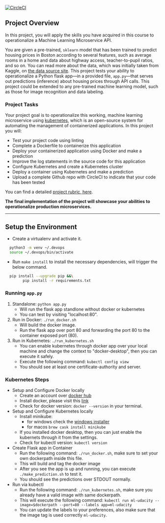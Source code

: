 [![CircleCI](https://circleci.com/gh/Rudy-Zidan/devops-ml-udacity/tree/master.svg?style=svg)](https://circleci.com/gh/Rudy-Zidan/devops-ml-udacity/tree/master)

## Project Overview

In this project, you will apply the skills you have acquired in this course to operationalize a Machine Learning Microservice API. 

You are given a pre-trained, `sklearn` model that has been trained to predict housing prices in Boston according to several features, such as average rooms in a home and data about highway access, teacher-to-pupil ratios, and so on. You can read more about the data, which was initially taken from Kaggle, on [the data source site](https://www.kaggle.com/c/boston-housing). This project tests your ability to operationalize a Python flask app—in a provided file, `app.py`—that serves out predictions (inference) about housing prices through API calls. This project could be extended to any pre-trained machine learning model, such as those for image recognition and data labeling.

### Project Tasks

Your project goal is to operationalize this working, machine learning microservice using [kubernetes](https://kubernetes.io/), which is an open-source system for automating the management of containerized applications. In this project you will:
* Test your project code using linting
* Complete a Dockerfile to containerize this application
* Deploy your containerized application using Docker and make a prediction
* Improve the log statements in the source code for this application
* Configure Kubernetes and create a Kubernetes cluster
* Deploy a container using Kubernetes and make a prediction
* Upload a complete Github repo with CircleCI to indicate that your code has been tested

You can find a detailed [project rubric, here](https://review.udacity.com/#!/rubrics/2576/view).

**The final implementation of the project will showcase your abilities to operationalize production microservices.**

---

## Setup the Environment

* Create a virtualenv and activate it.
```bash
  python3 -m venv ~/.devops
  source ~/.devops/bin/activate
```
* Run `make install` to install the necessary dependencies, will trigger the below command.
```bash
  pip install --upgrade pip &&\
		pip install -r requirements.txt
```

### Running `app.py`

1. Standalone:  `python app.py`
    - Will run the flask app standlone without docker or kubernetes
    - You can test by visiting "localhost:80".
2. Run in Docker:  `./run_docker.sh`
    - Will build the docker image.
    - Run the flask app over port 80 and forwarding the port 80 to the container exposed port (80).
3. Run in Kubernetes:  `./run_kubernetes.sh`
    - You can enable kubernetes through docker app over your local machine and change the context to "docker-desktop", then you can execute it safely.
    - Execute the following command: `kubectl config view`
    - You should see at least one certificate-authority and server.

### Kubernetes Steps

* Setup and Configure Docker locally
  - Create an account over [docker hub](https://hub.docker.com/)
  - Install docker, please visit this [link](https://www.docker.com/products/docker-desktop)
  - Check for docker version: `docker --version` in your terminal.
* Setup and Configure Kubernetes locally
  - Install minikube:
    - for windows check the [windows installer](https://minikube.sigs.k8s.io/docs/start/)
    - for macos `brew cask install minikube`
  - If you installed docker desktop, then you can just enable the kubernets through it from the settings.
  - Check for kubectl version: `kubectl version`
* Create Flask app in Container
  - Run the following command: `./run_docker.sh`, make sure to set your own dockerpath inside this file.
  - This will build and tag the docker image
  - After you see the app is up and running, you can execute `./make_prediction.sh` to test it.
  - You should see the predictions over STDOUT normally.
* Run via kubectl
  - Run the following command: `./run_kubernetes.sh`, make sure you already have a valid image with same dockerpath.
  - This will execute the following command: `kubectl run ml-udacity --image=$dockerpath --port=80 --labels app=ml-udacity`
  - You can update the labels to your preferences, also make sure that the image tag is used correctly `ml-udacity`.
